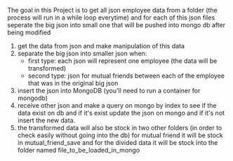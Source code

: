 The goal in this Project is to get all json employee data from a folder (the process will run in a while loop everytime) and for each of this json files seperate the big json into small one that will be pushed into mongo db after being modified
1) get the data from json and make manipulation of this data
2) separate the big json into smaller json when:
   - first type: each json will represent one employee (the data will be transformed)
   - second type: json for mutual friends between each of the employee that was in the original big json
3) insert the json into MongoDB (you'll need to run a container for mongodb)
4) receive other json and make a query on mongo by index to see if the data exist on db and if it's exist update the json on mongo
   and if it's not insert the new data.
5) the transformed data will also be stock in two other folders (in order to check easily without going into the db) for mutual friend it will be stock in mutual_friend_save and for the divided data it will be stock into the folder named file_to_be_loaded_in_mongo
